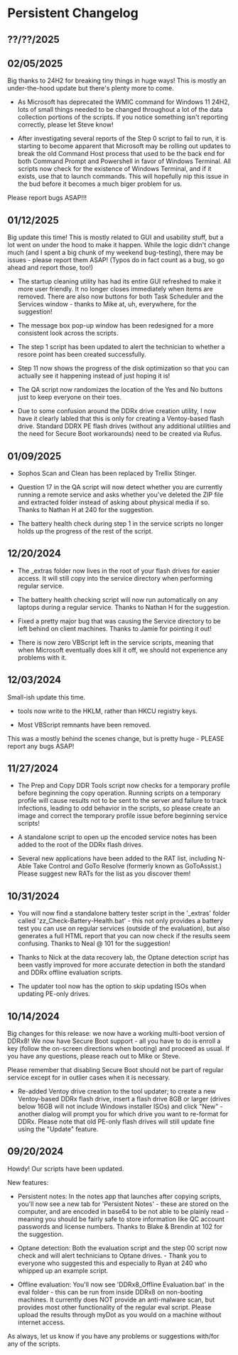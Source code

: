 # Persistent Changelog
## ??/??/2025

## 02/05/2025
Big thanks to 24H2 for breaking tiny things in huge ways! This is mostly an under-the-hood update but there's plenty more to come.

* As Microsoft has deprecated the WMIC command for Windows 11 24H2, lots of small things needed to be changed throughout a lot of the data collection portions of the scripts. If you notice something isn't reporting correctly, please let Steve know!

* After investigating several reports of the Step 0 script to fail to run, it is starting to become apparent that Microsoft may be rolling out updates to break the old Command Host process that used to be the back end for both Command Prompt and Powershell in favor of Windows Terminal. All scripts now check for the existence of Windows Terminal, and if it exists, use that to launch commands. This will hopefully nip this issue in the bud before it becomes a much biger problem for us. 

Please report bugs ASAP!!!

## 01/12/2025
Big update this time! This is mostly related to GUI and usability stuff, but a lot went on under the hood to make it happen. While the logic didn't change much (and I spent a big chunk of my weekend bug-testing), there may be issues - please report them ASAP! (Typos do in fact count as a bug, so go ahead and report those, too!)

* The startup cleaning utility has had its entire GUI refreshed to make it more user friendly. It no longer closes immediately when items are removed. There are also now buttons for both Task Scheduler and the Services window - thanks to Mike at, uh, everywhere, for the suggestion!

* The message box pop-up window has been redesigned for a more consistent look across the scripts.

* The step 1 script has been updated to alert the technician to whether a resore point has been created successfully.

* Step 11 now shows the progress of the disk optimization so that you can actually see it happening instead of just hoping it is!

* The QA script now randomizes the location of the Yes and No buttons just to keep everyone on their toes.

* Due to some confusion around the DDRx drive creation utility, I now have it clearly labled that this is only for creating a Ventoy-based flash drive. Standard DDRX PE flash drives (without any additional utilities and the need for Secure Boot workarounds) need to be created via Rufus.

## 01/09/2025
* Sophos Scan and Clean has been replaced by Trellix Stinger. 

* Question 17 in the QA script will now detect whether you are currently running a remote service and asks whether you've deleted the ZIP file and extracted folder instead of asking about physical media if so. Thanks to Nathan H at 240 for the suggestion.

* The battery health check during step 1 in the service scripts no longer holds up the progress of the rest of the script. 

## 12/20/2024
* The _extras folder now lives in the root of your flash drives for easier access. It will still copy into the service directory when performing regular service.

* The battery health checking script will now run automatically on any laptops during a regular service. Thanks to Nathan H for the suggestion. 

* Fixed a pretty major bug that was causing the Service directory to be left behind on client machines. Thanks to Jamie for pointing it out!

* There is now zero VBScript left in the service scripts, meaning that when Microsoft eventually does kill it off, we should not experience any problems with it. 

## 12/03/2024
Small-ish update this time.

*  tools now write to the HKLM, rather than HKCU registry keys.

* Most VBScript remnants have been removed.

This was a mostly behind the scenes change, but is pretty huge - PLEASE report any bugs ASAP!

## 11/27/2024
* The Prep and Copy DDR Tools script now checks for a temporary profile before beginning the copy operation. Running scripts on a temporary profile will cause results not to be sent to the server and failure to track infections, leading to odd behavior in the scripts, so please create an image and correct the temporary profile issue before beginning service scripts!

* A standalone script to open up the encoded service notes has been added to the root of the DDRx flash drives.

* Several new applications have been added to the RAT list, including N-Able Take Control and GoTo Resolve (formerly known as GoToAssist.) Please suggest new RATs for the list as you discover them!

## 10/31/2024
* You will now find a standalone battery tester script in the '_extras' folder called 'zz_Check-Battery-Health.bat' - this not only provides a battery test you can use on regular services (outside of the evaluation), but also generates a full HTML report that you can now check if the results seem confusing. Thanks to Neal @ 101 for the suggestion!

* Thanks to Nick at the data recovery lab, the Optane detection script has been vastly improved for more accurate detection in both the standard and DDRx offline evaluation scripts.

* The updater tool now has the option to skip updating ISOs when updating PE-only drives.

## 10/14/2024
Big changes for this release: we now have a working multi-boot version of DDRx8! We now have Secure Boot support - all you have to do is enroll a key (follow the on-screen directions when booting) and proceed as usual. If you have any questions, please reach out to Mike or Steve.

Please remember that disabling Secure Boot should not be part of regular service except for in outlier cases when it is necessary. 

* Re-added Ventoy drive creation to the tool updater; to create a new Ventoy-based DDRx flash drive, insert a flash drive 8GB or larger (drives below 16GB will not include Windows installer ISOs) and click "New" - another dialog will prompt you for which drive you want to re-format for DDRx. Please note that old PE-only flash drives will still update fine using the "Update" feature.


## 09/20/2024
Howdy! Our scripts have been updated.

New features:
  * Persistent notes: In the notes app that launches after copying scripts, you'll now see a new tab for 'Persistent Notes' - these are stored on the computer, and are encoded in base64 to be not able to be plainly read - meaning you should be fairly safe to store information like QC account passwords and license numbers. Thanks to Blake & Brendin at 102 for the suggestion.

  * Optane detection: Both the evaluation script and the step 00 script now check and will alert technicians to Optane drives. - Thank you to everyone who suggested this and especially to Ryan at 240 who whipped up an example script.

  * Offline evaluation: You'll now see 'DDRx8_Offline Evaluation.bat' in the eval folder - this can be run from inside DDRx8 on non-booting machines. It currently does NOT provide an anti-malware scan, but provides most other functionality of the regular eval script. Please upload the results through myDot as you would on a machine without internet access.
  
As always, let us know if you have any problems or suggestions with/for any of the scripts.
